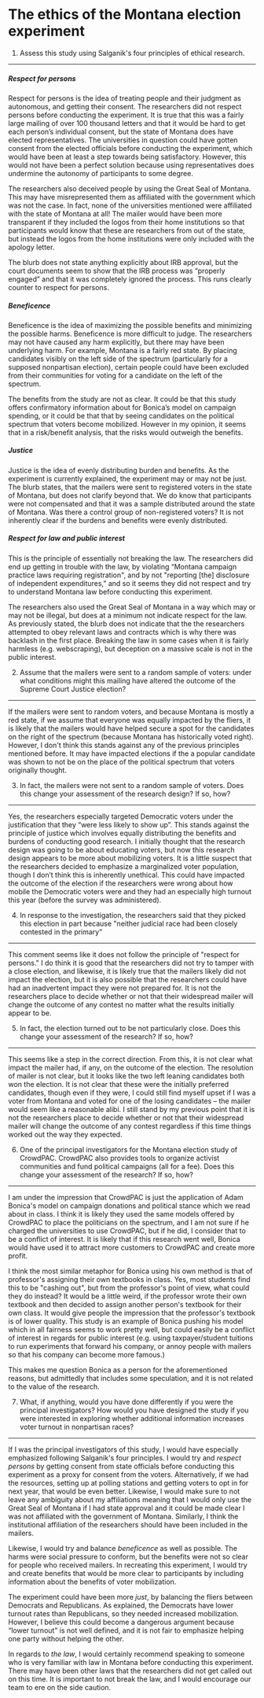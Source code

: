 The ethics of the Montana election experiment
================

1. Assess this study using Salganik's four principles of ethical research.
--------------------------------------------------------------------------

##### Respect for persons

Respect for persons is the idea of treating people and their judgment as autonomous, and getting their consent. The researchers did not respect persons before conducting the experiment. It is true that this was a fairly large mailing of over 100 thousand letters and that it would be hard to get each person’s individual consent, but the state of Montana does have elected representatives. The universities in question could have gotten consent from the elected officials before conducting the experiment, which would have been at least a step towards being satisfactory. However, this would not have been a perfect solution because using representatives does undermine the autonomy of participants to some degree. 

The researchers also deceived people by using the Great Seal of Montana. This may have misrepresented them as affiliated with the government which was not the case. In fact, none of the universities mentioned were affiliated with the state of Montana at all! The mailer would have been more transparent if they included the logos from their home institutions so that participants would know that these are researchers from out of the state,  but instead the logos from the home institutions were only included with the apology letter.

The blurb does not state anything explicitly about IRB approval, but the court documents seem to show that the IRB process was “properly engaged” and that it was completely ignored the process. This runs clearly counter to respect for persons.

##### Beneficence

Beneficence is the idea of maximizing the possible benefits and minimizing the possible harms. Beneficence is more difficult to judge. The researchers may not have caused any harm explicitly, but there may have been underlying harm. For example, Montana is a fairly red state. By placing candidates visibly on the left side of the spectrum (particularly for a supposed nonpartisan election), certain people could have been excluded from their communities for voting for a candidate on the left of the spectrum.

The benefits from the study are not as clear. It could be that this study offers confirmatory information about for Bonica’s model on campaign spending, or it could be that that by seeing candidates on the political spectrum that voters become mobilized. However in my opinion, it seems that in a risk/benefit analysis, that the risks would outweigh the benefits.


##### Justice

Justice is the idea of evenly distributing burden and benefits. As the experiment is currently explained, the experiment may or may not be just. The blurb states, that the mailers were sent to registered voters in the state of Montana, but does not clarify beyond that. We do know that participants were not compensated and that it was a sample distributed around the state of Montana. Was there a control group of non-registered voters? It is not inherently clear if the burdens and benefits were evenly distributed.

##### Respect for law and public interest

This is the principle of essentially not breaking the law. The researchers did end up getting in trouble with the law, by violating “Montana campaign practice laws requiring registration", and by not "reporting [the] disclosure of independent expenditures,” and so it seems they did not respect and try to understand Montana law before conducting this experiment. 

The researchers also used the Great Seal of Montana in a way which may or may not be illegal, but does at a minimum not indicate respect for the law. As previously stated, the blurb does not indicate that the the researchers attempted to obey relevant laws and contracts which is why there was backlash in the first place. Breaking the law in some cases when it is fairly harmless (e.g. webscraping), but deception on a massive scale is not in the public interest.


2. Assume that the mailers were sent to a random sample of voters: under what conditions might this mailing have altered the outcome of the Supreme Court Justice election?
---------------------------------------------------------------------------------------------------------------------------------------------------------------------------

If the mailers were sent to random voters, and because Montana is mostly a red state, if we assume that everyone was equally impacted by the fliers, it is likely that the mailers would have helped secure a spot for the candidates on the right of the spectrum (because Montana has historically voted right). However, I don't think this stands against any of the previous principles mentioned before. It may have impacted elections if the a popular candidate was shown to not be on the place of the political spectrum that voters originally thought.

3. In fact, the mailers were not sent to a random sample of voters. Does this change your assessment of the research design? If so, how?
----------------------------------------------------------------------------------------------------------------------------------------

Yes, the researchers especially targeted Democratic voters under the justification that they “were less likely to show up”. This stands against the principle of justice which involves equally distributing the benefits and burdens of conducting good research. I initially thought that the research design was going to be about educating voters, but now this research design appears to be more about mobilizing voters. It is a little suspect that the researchers decided to emphasize a marginalized voter population, though I don’t think this is inherently unethical. This could have impacted the outcome of the election if the researchers were wrong about how mobile the Democratic voters were and they had an especially high turnout this year (before the survey was administered).

4. In response to the investigation, the researchers said that they picked this election in part because "neither judicial race had been closely contested in the primary”
--------------------------------------------------------------------------------------------------------------------------------------------------------------------------

This comment seems like it does not follow the principle of "respect for persons." I do think it is good that the researchers did not try to tamper with a close election, and likewise, it is likely true that the mailers likely did not impact the election, but it is also possible that the researchers could have had an inadvertent impact they were not prepared for. It is not the researchers place to decide whether or not that their widespread mailer will change the outcome of any contest no matter what the results initially appear to be.

5. In fact, the election turned out to be not particularly close. Does this change your assessment of the research? If so, how?
-------------------------------------------------------------------------------------------------------------------------------

This seems like a step in the correct direction. From this, it is not clear what impact the mailer had, if any, on the outcome of the election. The resolution of mailer is not clear, but it looks like the two left leaning candidates both won the election. It is not clear that these were the initially preferred candidates, though even if they were, I could still find myself upset if I was a voter from Montana and voted for one of the losing candidates – the mailer would seem like a reasonable alibi. I still stand by my previous point that it is not the researchers place to decide whether or not that their widespread mailer will change the outcome of any contest regardless if this time things worked out the way they expected.

6. One of the principal investigators for the Montana election study of CrowdPAC. CrowdPAC also provides tools to organize activist communities and fund political campaigns (all for a fee). Does this change your assessment of the research? If so, how?
-----------------------------------------------------------------------------------------------------------------------------------------------------------------------------------------------------------------------------------------------------------

I am under the impression that CrowdPAC is just the application of Adam Bonica's model on campaign donations and political stance which we read about in class. I think it is likely they used the same models offered by CrowdPAC to place the politicians on the spectrum, and I am not sure if he charged the universities to use CrowdPAC, but if he did, I consider that to be a conflict of interest. It is likely that if this research went well, Bonica would have used it to attract more customers to CrowdPAC and create more profit.

I think the most similar metaphor for Bonica using his own method is that of professor's assigning their own textbooks in class. Yes, most students find this to be "cashing out", but from the professor's point of view, what could they do instead? It would be a little weird, if the professor wrote their own textbook and then decided to assign another person's textbook for their own class. It would give people the impression that the professor's textbook is of lower quality. This study is an example of Bonica pushing his model which in all fairness seems to work pretty well, but could easily be a conflict of interest in regards for public interest (e.g. using taxpayer/student tuitions to run experiments that forward his company, or annoy people with mailers so that his company can become more famous.)

This makes me question Bonica as a person for the aforementioned reasons, but admittedly that includes some speculation, and it is not related to the value of the research.

7. What, if anything, would you have done differently if you were the principal investigators? How would you have designed the study if you were interested in exploring whether additional information increases voter turnout in nonpartisan races?
----------------------------------------------------------------------------------------------

If I was the principal investigators of this study, I would have especially emphasized following Salganik's four principles. I would try and *respect persons* by getting consent from state officials before conducting this experiment as a proxy for consent from the voters. Alternatively, if we had the resources, setting up at polling stations and getting voters to opt in for next year, that would be even better.  Likewise, I would make sure to not leave any ambiguity about my affiliations meaning that I would only use the Great Seal of Montana if I had state approval and it could be made clear I was not affiliated with the government of Montana. Similarly, I think the institutional affiliation of the researchers should have been included in the mailers.

Likewise, I would try and balance *beneficence* as well as possible. The harms were social pressure to conform, but the benefits were not so clear for people who received mailers. In recreating this experiment, I would try and create benefits that would be more clear to participants by including information about the benefits of voter mobilization.

The experiment could have been more *just*, by balancing the fliers between Democrats and Republicans. As explained, the Democrats have lower turnout rates than Republicans, so they needed increased mobilization. However, I believe this could become a dangerous argument because “lower turnout” is not well defined, and it is not fair to emphasize helping one party without helping the other.

In regards to *the law*, I would certainly recommend speaking to someone who is very familiar with law in Montana before conducting this experiment. There may have been other laws that the researchers did not get called out on this time. It is important to not break the law, and I would encourage our team to ere on the side caution.


